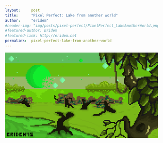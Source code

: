 ```yaml
---
layout:     post
title:      "Pixel Perfect: Lake from another world"
author:     "eridem"
#header-img: "img/posts/pixel-perfect/PixelPerfect_LakeAnotherWorld.png"
#featured-author: Eridem
#featured-link: http://eridem.net
permalink:  pixel-perfect-lake-from-another-world
---
```


![](img/posts/pixel-perfect/PixelPerfect_LakeAnotherWorld.png)